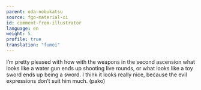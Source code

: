 ```yaml
---
parent: oda-nobukatsu
source: fgo-material-xi
id: comment-from-illustrator
language: en
weight: 5
profile: true
translation: "fumei"
---
```


I’m pretty pleased with how with the weapons in the second ascension what looks like a water gun ends up shooting live rounds, or what looks like a toy sword ends up being a sword. I think it looks really nice, because the evil expressions don’t suit him much. (pako)
